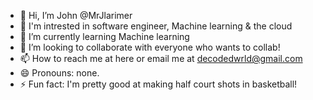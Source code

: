 - 👋 Hi, I’m John @MrJlarimer 
- 👀 I'm intrested in software engineer, Machine learning & the cloud 
- 🌱 I’m currently learning Machine learning 
- 💞️ I’m looking to collaborate with everyone who wants to collab! 
- 📫 How to reach me at here or email me at decodedwrld@gmail.com
- 😄 Pronouns: none. 
- ⚡ Fun fact: I'm pretty good at making half court shots in basketball!  

<!---
MrJlarimer/MrJlarimer is a ✨ special ✨ repository because its `README.md` (this file) appears on your GitHub profile.
You can click the Preview link to take a look at your changes.
--->
